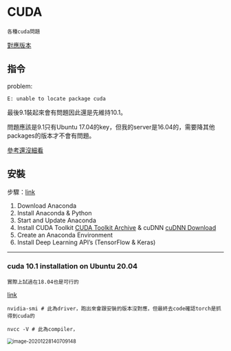 # CUDA

`各種cuda問題`

[對應版本](https://www.tensorflow.org/install/source#linux)

## 指令

problem:

```
E: unable to locate package cuda
```

最後9.1裝起來會有問題因此還是先維持10.1。

問題應該是9.1只有Ubuntu 17.04的key，但我的server是16.04的，需要降其他packages的版本才不會有問題。

[參考還沒細看](https://comzyh.com/blog/archives/967/)

## 安裝

步驟：[link](https://towardsdatascience.com/setup-an-environment-for-machine-learning-and-deep-learning-with-anaconda-in-windows-5d7134a3db10)

1. Download Anaconda
2. Install Anaconda & Python
3. Start and Update Anaconda
4. Install CUDA Toolkit [CUDA Toolkit Archive](https://developer.nvidia.com/cuda-toolkit-archive) & cuDNN [cuDNN Download](https://developer.nvidia.com/rdp/cudnn-download)
5. Create an Anaconda Environment
6. Install Deep Learning API’s (TensorFlow & Keras)

---

### cuda 10.1 installation on Ubuntu 20.04

`實際上試過在18.04也是可行的`

[link](https://medium.com/@exesse/cuda-10-1-installation-on-ubuntu-18-04-lts-d04f89287130)

```
nvidia-smi # 此為driver，跑出來會跟安裝的版本沒對應，但最終去code確認torch是抓得到cuda的
```

```
nvcc -V # 此為compiler，
```

<img src="C:\Users\wwj\AppData\Roaming\Typora\typora-user-images\image-20201228140709148.png" alt="image-20201228140709148" style="zoom:80%;" />